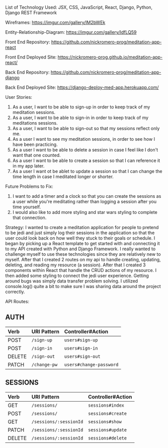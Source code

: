 List of Technology Used: JSX, CSS, JavaScript, React, Django, Python, Django REST Framework

Wireframes: https://imgur.com/gallery/lM2bWEk

Entity-Relationship-Diagram: https://imgur.com/gallery/IdfLQ59

Front End Repository: https://github.com/nickromero-prog/meditation-app-react

Front End Deployed Site: https://nickromero-prog.github.io/meditation-app-react/

Back End Repository: https://github.com/nickromero-prog/meditation-app-django

Back End Deployed Site: https://django-deploy-med-app.herokuapp.com/

User Stories:

1. As a user, I want to be able to sign-up in order to keep track of my meditation sessions.
2. As a user, I want to be able to sign-in in order to keep track of my meditations sessions.
3. As a user, I want to be able to sign-out so that my sessions reflect only me.
4. As a user I want to see my meditation sessions, in order to see how I have been practicing.
5. As a user I want to be able to delete a session in case I feel like I don't want that one counted.
6. As a user I want to be able to create a session so that I can reference it in my app later.
7. As a user I want ot be ablet to update a session so that I can change the time length in case I meditated longer or shorter.

Future Problems to Fix:
1) I want to add a timer and a clock so that you can create the sessions
as a user while you're meditating rather than logging a session after you time yourself.
2) I would also like to add more styling and star wars styling to complete that connection.

Strategy:
I wanted to create a meditation application for people to pretend to be jedi and just simply log their sessions in the application so that the user could look back on how well they stuck to their goals or schedule. I began by picking up a React template to get started with and connecting it to my API created with Python and Django Framework. I really wanted to challenge myself to use these technologies since they are relatively new to myself. After that I created 2 routes on my api to handle creating, updating, deleting, and reading my resource (a session). After that I created 3 components within React that handle the CRUD actions of my resource. I then added some styling to connect the jedi user experience. Getting around bugs was simply data transfer problem solving. I utilized console.log() quite a bit to make sure I was sharing data around the project correctly.

API Routes:
## AUTH
| Verb   | URI Pattern        | Controller#Action          |
|:-------|:----------------   |:------------------         |
| POST   | `/sign-up`         | `users#sign-up`            |
| POST   | `/sign-in`         | `users#sign-in`            |
| DELETE | `/sign-out`        | `users#sign-out`           |
| PATCH  | `/change-pw`       | `users#change-password`    |

## SESSIONS
| Verb   | URI Pattern              | Controller#Action    |
|:-------|:----------------         |:------------------   |
| GET    | `/sessions/`             | `sessions#index`     |
| POST   | `/sessions/`             | `sessions#create`    |
| GET    | `/sessions/:sessionId`   | `sessions#show`      |
| PATCH  | `/sessions/:sessionId`   | `sessions#update`    |
| DELETE | `/sessions/:sessionId`   | `sessions#delete`    |
